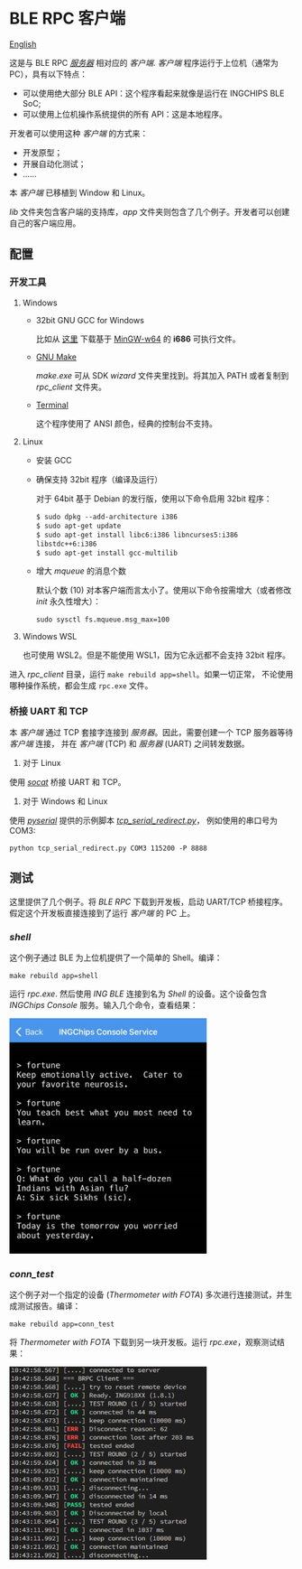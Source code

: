 # BLE RPC 客户端

[English](index.md)

这是与 BLE RPC [_服务器_](../../../examples/ble_rpc/doc/index.md) 相对应的 _客户端_.
_客户端_ 程序运行于上位机（通常为 PC），具有以下特点：

* 可以使用绝大部分 BLE API：这个程序看起来就像是运行在 INGCHIPS BLE SoC;
* 可以使用上位机操作系统提供的所有 API：这是本地程序。

开发者可以使用这种 _客户端_ 的方式来：

* 开发原型；
* 开展自动化测试；
* ……

本 _客户端_ 已移植到 Window 和 Linux。

_lib_ 文件夹包含客户端的支持库，_app_ 文件夹则包含了几个例子。开发者可以创建自己的客户端应用。

## 配置

### 开发工具

1. Windows

    * 32bit GNU GCC for Windows

        比如从 [这里](https://github.com/skeeto/w64devkit/releases/) 下载基于
        [MinGW-w64](https://www.mingw-w64.org/) 的 **i686** 可执行文件。

    * [GNU Make](https://www.gnu.org/software/make/)

        _make.exe_ 可从 SDK _wizard_ 文件夹里找到。将其加入 PATH 或者复制到 _rpc_client_
        文件夹。

    * [Terminal](https://learn.microsoft.com/en-us/windows/terminal/install)

        这个程序使用了 ANSI 颜色，经典的控制台不支持。

1. Linux

    * 安装 GCC

    * 确保支持 32bit 程序（编译及运行）

        对于 64bit 基于 Debian 的发行版，使用以下命令启用 32bit 程序：

        ```shell
        $ sudo dpkg --add-architecture i386
        $ sudo apt-get update
        $ sudo apt-get install libc6:i386 libncurses5:i386 libstdc++6:i386
        $ sudo apt-get install gcc-multilib
        ```

    * 增大 _mqueue_ 的消息个数

        默认个数 (10) 对本客户端而言太小了。使用以下命令按需增大（或者修改 _init_
        永久性增大）：

        ```shell
        sudo sysctl fs.mqueue.msg_max=100
        ```

1. Windows WSL

    也可使用 WSL2。但是不能使用 WSL1，因为它永远都不会支持 32bit 程序。

进入 _rpc_client_ 目录，运行 `make rebuild app=shell`。如果一切正常，
不论使用哪种操作系统，都会生成 `rpc.exe` 文件。

### 桥接 UART 和 TCP

本 _客户端_ 通过 TCP 套接字连接到 _服务器_。因此，需要创建一个 TCP 服务器等待 _客户端_ 连接，
并在 _客户端_ (TCP) 和 _服务器_ (UART) 之间转发数据。

1. 对于 Linux

使用 [_socat_](http://www.dest-unreach.org/socat/) 桥接 UART 和 TCP。

1. 对于 Windows 和 Linux

使用 [_pyserial_](https://pypi.org/project/pyserial) 提供的示例脚本
[_tcp_serial_redirect.py_](https://github.com/pyserial/pyserial/blob/master/examples/tcp_serial_redirect.py)，
例如使用的串口号为 COM3:

```
python tcp_serial_redirect.py COM3 115200 -P 8888
```

## 测试

这里提供了几个例子。将 _BLE RPC_ 下载到开发板，启动 UART/TCP 桥接程序。
假定这个开发板直接连接到了运行 _客户端_ 的 PC 上。

### _shell_

这个例子通过 BLE 为上位机提供了一个简单的 Shell。编译：

```shell
make rebuild app=shell
```

运行 _rpc.exe_. 然后使用 _ING BLE_ 连接到名为 _Shell_ 的设备。这个设备包含
_INGChips Console_ 服务。输入几个命令，查看结果：

<img src="./img/shell.png" width="350px" />

### _conn_test_


这个例子对一个指定的设备 (_Thermometer with FOTA_) 多次进行连接测试，并生成测试报告。编译：

```shell
make rebuild app=conn_test
```

将 _Thermometer with FOTA_ 下载到另一块开发板。运行 _rpc.exe_，观察测试结果：

<img src="./img/test_session.png" width="350px" />
